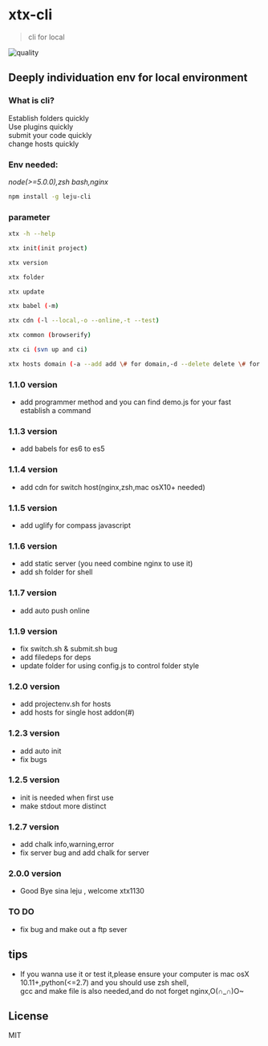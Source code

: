 # xtx-cli 

> cli for local

![quality](http://npm.packagequality.com/badge/leju-cli.png)

## Deeply individuation env for local environment

### What is cli?

Establish folders quickly  
Use plugins quickly  
submit your code quickly  
change hosts quickly  

### Env needed:

_node(>=5.0.0),zsh bash,nginx_

```bash
npm install -g leju-cli
```

### parameter

```bash
xtx -h --help 
```

```bash
xtx init(init project)
```

```bash
xtx version
```

```bash
xtx folder
```

```bash
xtx update
```

```bash
xtx babel (-m)
```

```bash
xtx cdn (-l --local,-o --online,-t --test)
```

```bash
xtx common (browserify)
```

```bash
xtx ci (svn up and ci)
```

```bash
xtx hosts domain (-a --add add \# for domain,-d --delete delete \# for domain)
```

### 1.1.0 version

+ add programmer method and you can find demo.js for your fast establish a command

### 1.1.3 version

+ add babels for es6 to es5

### 1.1.4 version

+ add cdn for switch host(nginx,zsh,mac osX10+ needed)

### 1.1.5 version

+ add uglify for compass javascript

### 1.1.6 version

+ add static server (you need combine nginx to use it)
+ add sh folder for shell 

### 1.1.7 version

+ add auto push online 

### 1.1.9 version

+ fix switch.sh & submit.sh bug
+ add filedeps for deps
+ update folder for using config.js to control folder style

### 1.2.0 version

+ add projectenv.sh for hosts
+ add hosts for single host addon(#)

### 1.2.3 version

+ add auto init
+ fix bugs

### 1.2.5 version

+ init is needed when first use
+ make stdout more distinct

### 1.2.7 version

+ add chalk info,warning,error
+ fix server bug and add chalk for server

### 2.0.0 version

+ Good Bye sina leju , welcome xtx1130

### TO DO

+ fix bug and make out a ftp sever 

## tips

+ If you wanna use it or test it,please ensure your computer is mac osX 10.11+,python(<=2.7) and you should use zsh shell,  
gcc and make file is also needed,and do not forget nginx,O(∩_∩)O~

## License

MIT
